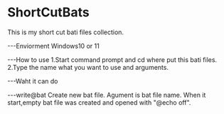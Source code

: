 # ShortCutBats
This is my short cut bati files collection.

---Enviorment
  Windows10 or 11
  
---How to use
  1.Start command prompt and cd where put this bati files.
  2.Type the name what you want to use and arguments.
  
---Waht it can do
  
  ---write@bat
  Create new bat file.
  Agument is bat file name.
  When it start,empty bat file was created and opened with "@echo off".
  
